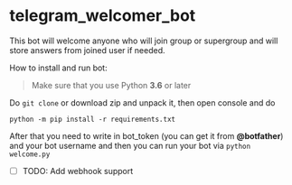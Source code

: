 # telegram_welcomer_bot

This bot will welcome anyone who will join group or supergroup and will store answers from joined user if needed.

How to install and run bot:

> Make sure that you use Python **3.6** or later

Do `git clone` or download zip and unpack it, then open console and do

`python -m pip install -r requirements.txt`

After that you need to write in bot_token (you can get it from **@botfather**) and your bot username and then you can run your bot via `python welcome.py`



- [ ] TODO: Add webhook support